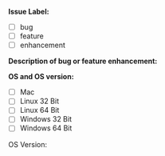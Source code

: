 **Issue Label:**
* [ ] bug
* [ ] feature
* [ ] enhancement

**Description of bug or feature enhancement:**




**OS and OS version:**
* [ ] Mac
* [ ] Linux 32 Bit
* [ ] Linux 64 Bit
* [ ] Windows 32 Bit
* [ ] Windows 64 Bit

OS Version:
